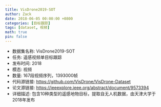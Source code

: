 ```yaml
---
title: VisDrone2019-SOT
author: Zack
date: 2018-06-05 00:00:00 +0800
categories: [目标跟踪]
tags: [dataset, 视频]
math: true
pin: false
---
```

- 数据集名称: VisDrone2019-SOT
- 任务: 遥感视频单目标跟踪
- 发布时间: 2018
- 模态: 视频
- 数量: 167段视频序列，1393000帧
- 代码源链接: https://github.com/VisDrone/VisDrone-Dataset
- 论文源链接: https://ieeexplore.ieee.org/abstract/document/9573394
- 详细描述: 包含10种类型的遥感地物目标，提取自无人机数据，由天津大学于2018年发布
